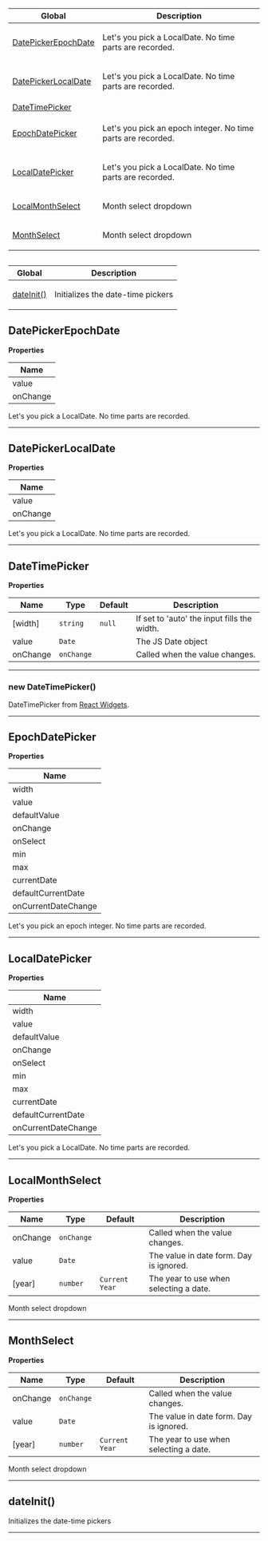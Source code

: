 ## 

<table>
  <thead>
    <tr>
      <th>Global</th><th>Description</th>
    </tr>
  </thead>
  <tbody>
<tr>
    <td><a href="#DatePickerEpochDate">DatePickerEpochDate</a></td>
    <td><p>Let&#39;s you pick a LocalDate. No time parts are recorded.</p>
</td>
    </tr>
<tr>
    <td><a href="#DatePickerLocalDate">DatePickerLocalDate</a></td>
    <td><p>Let&#39;s you pick a LocalDate. No time parts are recorded.</p>
</td>
    </tr>
<tr>
    <td><a href="#DateTimePicker">DateTimePicker</a></td>
    <td></td>
    </tr>
<tr>
    <td><a href="#EpochDatePicker">EpochDatePicker</a></td>
    <td><p>Let&#39;s you pick an epoch integer. No time parts are recorded.</p>
</td>
    </tr>
<tr>
    <td><a href="#LocalDatePicker">LocalDatePicker</a></td>
    <td><p>Let&#39;s you pick a LocalDate. No time parts are recorded.</p>
</td>
    </tr>
<tr>
    <td><a href="#LocalMonthSelect">LocalMonthSelect</a></td>
    <td><p>Month select dropdown</p>
</td>
    </tr>
<tr>
    <td><a href="#MonthSelect">MonthSelect</a></td>
    <td><p>Month select dropdown</p>
</td>
    </tr>
</tbody>
</table>

## 

<table>
  <thead>
    <tr>
      <th>Global</th><th>Description</th>
    </tr>
  </thead>
  <tbody>
<tr>
    <td><a href="#dateInit">dateInit()</a></td>
    <td><p>Initializes the date-time pickers</p>
</td>
    </tr>
</tbody>
</table>

<a name="DatePickerEpochDate"></a>

## DatePickerEpochDate
**Properties**

| Name |
| --- |
| value | 
| onChange | 

Let's you pick a LocalDate. No time parts are recorded.


* * *

<a name="DatePickerLocalDate"></a>

## DatePickerLocalDate
**Properties**

| Name |
| --- |
| value | 
| onChange | 

Let's you pick a LocalDate. No time parts are recorded.


* * *

<a name="DateTimePicker"></a>

## DateTimePicker
**Properties**

| Name | Type | Default | Description |
| --- | --- | --- | --- |
| [width] | <code>string</code> | <code>null</code> | If set to 'auto' the input fills the width. |
| value | <code>Date</code> |  | The JS Date object |
| onChange | <code>onChange</code> |  | Called when the value changes. |


* * *

<a name="new_DateTimePicker_new"></a>

### new DateTimePicker()
DateTimePicker from [React Widgets](https://jquense.github.io/react-widgets/docs/#/datetime-picker).


* * *

<a name="EpochDatePicker"></a>

## EpochDatePicker
**Properties**

| Name |
| --- |
| width | 
| value | 
| defaultValue | 
| onChange | 
| onSelect | 
| min | 
| max | 
| currentDate | 
| defaultCurrentDate | 
| onCurrentDateChange | 

Let's you pick an epoch integer. No time parts are recorded.


* * *

<a name="LocalDatePicker"></a>

## LocalDatePicker
**Properties**

| Name |
| --- |
| width | 
| value | 
| defaultValue | 
| onChange | 
| onSelect | 
| min | 
| max | 
| currentDate | 
| defaultCurrentDate | 
| onCurrentDateChange | 

Let's you pick a LocalDate. No time parts are recorded.


* * *

<a name="LocalMonthSelect"></a>

## LocalMonthSelect
**Properties**

| Name | Type | Default | Description |
| --- | --- | --- | --- |
| onChange | <code>onChange</code> |  | Called when the value changes. |
| value | <code>Date</code> |  | The value in date form. Day is ignored. |
| [year] | <code>number</code> | <code>Current Year</code> | The year to use when selecting a date. |

Month select dropdown


* * *

<a name="MonthSelect"></a>

## MonthSelect
**Properties**

| Name | Type | Default | Description |
| --- | --- | --- | --- |
| onChange | <code>onChange</code> |  | Called when the value changes. |
| value | <code>Date</code> |  | The value in date form. Day is ignored. |
| [year] | <code>number</code> | <code>Current Year</code> | The year to use when selecting a date. |

Month select dropdown


* * *

<a name="dateInit"></a>

## dateInit()
Initializes the date-time pickers


* * *

